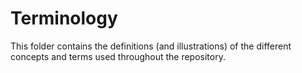 # Terminology

This folder contains the definitions (and illustrations) of the different concepts and terms used throughout the repository. 

